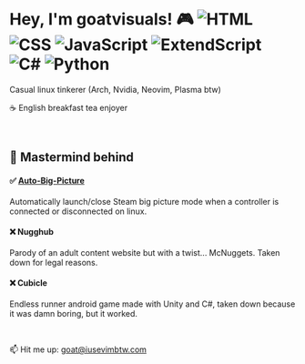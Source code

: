 # Hey, I'm goatvisuals! 🎮 ![HTML](https://img.shields.io/badge/-HTML-orange) ![CSS](https://img.shields.io/badge/-CSS-blue) ![JavaScript](https://img.shields.io/badge/-JavaScript-yellow) ![ExtendScript](https://img.shields.io/badge/-ExtendScript-lightgrey) ![C#](https://img.shields.io/badge/-C%23-purple) ![Python](https://img.shields.io/badge/-Python-green)

Casual linux tinkerer (Arch, Nvidia, Neovim, Plasma btw)

☕ English breakfast tea enjoyer

<br>

## 🚀 Mastermind behind
#### ✅ [Auto-Big-Picture](https://github.com/goatvisuals/Auto-Big-Picture)
Automatically launch/close Steam big picture mode when a controller is connected or disconnected on linux.


#### ❌ Nugghub
Parody of an adult content website but with a twist... McNuggets. Taken down for legal reasons.


#### ❌ Cubicle
Endless runner android game made with Unity and C#, taken down because it was damn boring, but it worked.

<br>

📫 Hit me up: goat@iusevimbtw.com

